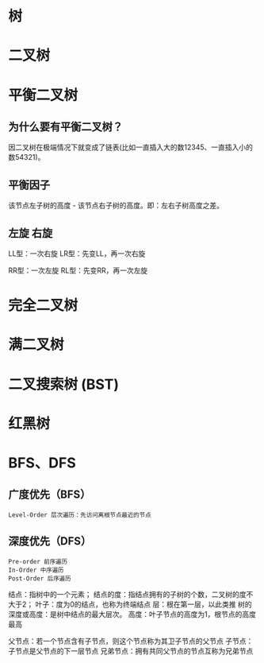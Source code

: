 


树
=========


二叉树
=========



平衡二叉树
=========
为什么要有平衡二叉树？
---------
因二叉树在极端情况下就变成了链表(比如一直插入大的数12345、一直插入小的数54321)。


平衡因子
---------
该节点左子树的高度 - 该节点右子树的高度。即：左右子树高度之差。


左旋 右旋
---------
LL型：一次右旋
LR型：先变LL，再一次右旋

RR型：一次左旋
RL型：先变RR，再一次左旋




完全二叉树
=========



满二叉树
=========



二叉搜索树 (BST)
=========


红黑树
=========



BFS、DFS
=========
广度优先（BFS）
---------
	Level-Order 层次遍历：先访问离根节点最近的节点


深度优先（DFS）
---------
	Pre-order 前序遍历
	In-Order 中序遍历
	Post-Order 后序遍历




结点：指树中的一个元素；
结点的度：指结点拥有的子树的个数，二叉树的度不大于2；
叶子：度为0的结点，也称为终端结点
层：根在第一层，以此类推
树的深度或高度：是树中结点的最大层次。
高度：叶子节点的高度为1，根节点的高度最高


父节点：若一个节点含有子节点，则这个节点称为其卫子节点的父节点
子节点：子节点是父节点的下一层节点
兄弟节点：拥有共同父节点的节点互称为兄弟节点


